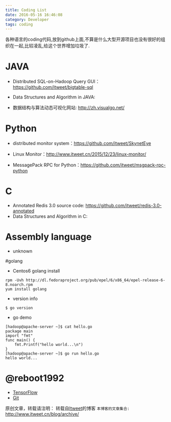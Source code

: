 ```yaml
---
title: Coding List
date: 2016-05-16 16:46:08
category: Developer
tags: coding
---
```

各种语言的coding代码,放到github上面,不算是什么大型开源项目也没有很好的组织在一起,比较凌乱,给这个世界增加垃圾了.

# JAVA
- Distributed SQL-on-Hadoop Query GUI：https://github.com/itweet/bigtable-sql 

- Data Structures and Algorithm in JAVA: 

- 数据结构与算法动态可视化网站: http://zh.visualgo.net/

# Python
  - distributed monitor system：https://github.com/itweet/SkynetEye

  - Linux Monitor：http://www.itweet.cn/2015/12/23/linux-monitor/

  - MessagePack RPC for Python：https://github.com/itweet/msgpack-rpc-python

# C
- Annotated Redis 3.0 source code: https://github.com/itweet/redis-3.0-annotated
- Data Structures and Algorithm in C:  

# Assembly language
- unknown

#golang

- Centos6 golang install
```
rpm -Uvh http://dl.fedoraproject.org/pub/epel/6/x86_64/epel-release-6-8.noarch.rpm
yum install golang
```

- version info
```
$ go version
```

- go demo
```
[hadoop@apache-server ~]$ cat hello.go 
package main
import "fmt"
func main() {
    fmt.Printf("hello world...\n")
}
[hadoop@apache-server ~]$ go run hello.go 
hello world...
```

# @reboot1992
- [TensorFlow](http://my.oschina.net/yilian/blog/664632)
- [Git](https://codingstyle.cn/topics/178)


原创文章，转载请注明： 转载自[Itweet](http://www.itweet.cn)的博客
`本博客的文章集合:` http://www.itweet.cn/blog/archive/